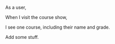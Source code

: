 As a user,

When I visit the course show,

I see one course, including their name and grade.

Add some stuff.

